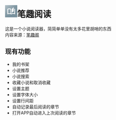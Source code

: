 # ![AppIcon](https://github.com/FlyKite/BiqugeViewer/blob/main/BiqugeViewer/Assets.xcassets/AppIcon.appiconset/AppIcon_40.png?raw=true)笔趣阅读
这是一个小说阅读器，简简单单没有太多花里胡哨的东西  
内容来源：[笔趣阁](https://m.biquge.com.cn)

## 现有功能
- 我的书架
- 小说推荐
- 小说搜索
- 收藏小说和取消收藏
- 设置主题
- 设置字体大小
- 设置行间距
- 自动记录最后阅读的章节
- 打开APP自动进入上次阅读的章节
